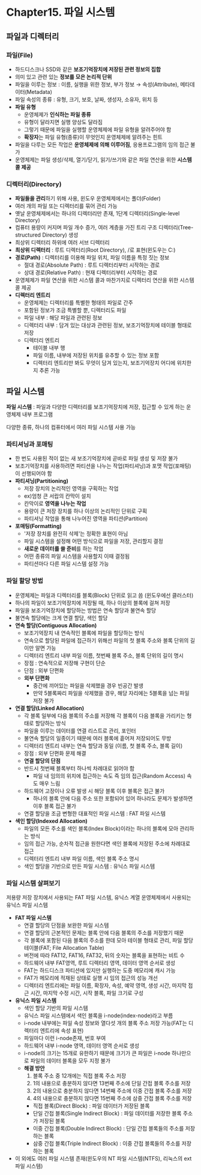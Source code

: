 # Chapter15. 파일 시스템


## 파일과 디렉터리

### 파일(File)

* 하드디스크나 SSD와 같은 **보조기억장치에 저장된 관련 정보의 집합**
* 의미 있고 관련 있는 **정보를 모은 논리적 단위**
* 파일을 이루는 정보 : 이름, 실행을 위한 정보, 부가 정보 → 속성(Attribute), 메타데이터(Metadata)
* 파일 속성의 종류 : 유형, 크기, 보호, 날짜, 생성자, 소유자, 위치 등
* **파일 유형**
    * 운영체제가 **인식하는 파일 종류**
    * 유형이 달라지면 실행 양상도 달라짐
    * 그렇기 때문에 파일을 실행할 운영체제에 파일 유형을 알려주어야 함
    * **확장자**는 파일 유형(종류)이 무엇인지 운영체제에 알려주는 힌트
* 파일을 다루는 모든 작업은 **운영체제에 의해 이루어짐**, 응용프로그램의 임의 접근 불가
* 운영체제는 파일 생성/삭제, 열기/닫기, 읽기/쓰기와 같은 파일 연산을 위한 **시스템 콜 제공**

### 디렉터리(Directory)
* **파일들을 관리**하기 위해 사용, 윈도우 운영체제에서는 폴더(Folder)
* 여러 개의 파일 또는 디렉터리를 묶어 관리 가능
* 옛날 운영체제에서는 하나의 디렉터리만 존재, 1단계 디렉터리(Single-level Directory)
* 컴퓨터 용량이 커지며 파일 개수 증가, 여러 계층을 가진 트리 구조 디렉터리(Tree-structured Directory) 생성
* 최상위 디렉터리 하위에 여러 서브 디렉터리
* **최상위 디렉터리** : 루트 디렉터리(Root Directory), /로 표현(윈도우는 C:\)
* **경로(Path)** : 디렉터리를 이용해 파일 위치, 파일 이름을 특정 짓는 정보
    * 절대 경로(Absolute Path) : 루트 디렉터리부터 시작하는 경로
    * 상대 경로(Relative Path) : 현재 디렉터리부터 시작하는 경로
* 운영체제가 파일 연산을 위한 시스템 콜과 마찬가지로 디렉터리 연산을 위한 시스템 콜 제공
* **디렉터리 엔트리**
    * 운영체제는 디렉터리를 특별한 형태의 파일로 간주
    * 포함된 정보가 조금 특별할 뿐, 디렉터리도 파일
    * 파일 내부 : 해당 파일과 관련된 정보
    * 디렉터리 내부 : 담겨 있는 대상과 관련된 정보, 보조기억장치에 테이블 형태로 저장
    * 디렉터리 엔트리
        * 테이블 내부 행
        * 파일 이름, 내부에 저장된 위치를 유추할 수 있는 정보 포함
        * 디렉터리 엔트리만 봐도 무엇이 담겨 있는지, 보조기억장치 어디에 위치한지 추론 가능

## 파일 시스템

**파일 시스템** : 파일과 다양한 디렉터리를 보조기억장치에 저장, 접근할 수 있게 하는 운영체제 내부 프로그램

다양한 종류, 하나의 컴퓨터에서 여러 파일 시스템 사용 가능

### 파티셔닝과 포매팅
* 한 번도 사용된 적이 없는 새 보조기억장치에 곧바로 파일 생성 및 저장 불가
* 보조기억장치를 사용하려면 파티션을 나누는 작업(파티셔닝)과 포맷 작업(포매팅)이 선행되어야 함
* **파티셔닝(Partitioning)**
    * 저장 장치의 논리적인 영역을 구획하는 작업
	* ex)엄청 큰 서랍의 칸막이 설치
	* 칸막이로 **영역을 나누는 작업**
	* 용량이 큰 저장 장치를 하나 이상의 논리적인 단위로 구획
	* 파티셔닝 작업을 통해 나누어진 영역을 파티션(Partition)
* **포매팅(Formatting)**
    * '저장 장치를 완전히 삭제'는 정확한 표현이 아님
	* 파일 시스템을 설정해 어떤 방식으로 파일을 저장, 관리할지 결정
	* **새로운 데이터를 쓸 준비**를 하는 작업
	* 어떤 종류의 파일 시스템을 사용할지 이때 결정됨
	* 파티션마다 다른 파일 시스템 설정 가능

### 파일 할당 방법
* 운영체제는 파일과 디렉터리를 블록(Block) 단위로 읽고 씀 (윈도우에선 클러스터)
* 하나의 파일이 보조기억장치에 저장될 때, 하나 이상의 블록에 걸쳐 저장
* 파일을 보조기억장치에 할당하는 방법은 연속 할당과 불연속 할당
* 불연속 할당에는 크게 연결 할당, 색인 할당
* **연속 할당(Contiguous Allocation)**
    * 보조기억장치 내 연속적인 블록에 파일을 할당하는 방식
	* 연속으로 할당된 파일에 접근하기 위해선 파일의 첫 블록 주소와 블록 단위의 길이만 알면 가능
	* 디렉터리 엔트리 내부 파일 이름, 첫번째 블록 주소, 블록 단위의 길이 명시
	* 장점 : 연속적으로 저장해 구현이 단순
	* 단점 : 외부 단편화
	* **외부 단편화**
        * 중간에 끼어있는 파일을 삭제했을 경우 빈공간 발생
		* 만약 5블록짜리 파일을 삭제했을 경우, 해당 자리에는 5블록을 넘는 파일 저장 불가
* **연결 할당(Linked Allocation)**
    * 각 블록 일부에 다음 블록의 주소를 저장해 각 블록이 다음 블록을 가리키는 형태로 할당하는 방식
	* 파일을 이루는 데이터를 연결 리스트로 관리, 포인터
	* 불연속 할당의 일종이기 때문에 여러 블록에 흩어져 저장되어도 무방
	* 디렉터리 엔트리 내부는 연속 할당과 동일 (이름, 첫 블록 주소, 블록 길이)
	* 장점 : 외부 단편화 문제 해결
	* **연결 할당의 단점**
    * 반드시 첫번째 블록부터 하나씩 차례대로 읽어야 함
        * 파일 내 임의의 위치에 접근하는 속도 즉 임의 접근(Random Access) 속도 매우 느림
    * 하드웨어 고장이나 오류 발생 시 해당 블록 이후 블록은 접근 불가
        * 하나의 블록 안에 다음 주소 또한 포함되어 있어 하나라도 문제가 발생하면 이후 블록 접근 불가
    * 연결 할당을 조금 변형한 대표적인 파일 시스템 : FAT 파일 시스템
* **색인 할당(Indexed Allocation)**
	* 파일의 모든 주소를 색인 블록(Index Block)이라는 하나의 블록에 모아 관리하는 방식
	* 임의 접근 가능, 순차적 접근을 원한다면 색인 블록에 저장된 주소에 차례대로 접근
	* 디렉터리 엔트리 내부 파일 이름, 색인 블록 주소 명시
	* 색인 할당을 기반으로 만든 파일 시스템 : 유닉스 파일 시스템

### 파일 시스템 살펴보기
저용량 저장 장치에서 사용되는 FAT 파일 시스템, 유닉스 계열 운영체제에서 사용되는 유닉스 파일 시스템
* **FAT 파일 시스템**
	* 연결 할당의 단점을 보완한 파일 시스템
	* 연결 할당의 근본적인 문제는 블록 안에 다음 블록의 주소를 저장했기 때문
	* 각 블록에 포함된 다음 블록의 주소를 한데 모아 테이블 형태로 관리, 파일 할당 테이블(FAT; File Allocation Table)
	* 버전에 따라 FAT12, FAT16, FAT32, 뒤의 숫자는 블록을 표현하는 비트 수
	* 하드웨어 내부 FAT영역, 루트 디렉터리 영역, 데이터 영역 순서로 생성
	* FAT는 하드디스크 파티션에 있지만 실행하는 도중 메모리에 캐시 가능
	* FAT가 메모리에 적재된 상태로 실행 시 임의 접근의 성능 개선
	* 디렉터리 엔트리에는 파일 이름, 확장자, 속성, 예약 영역, 생성 시간, 마지막 접근 시간, 마지막 수정 시간, 시작 블록, 파일 크기로 구성
* **유닉스 파일 시스템**
	* 색인 할당 기반의 파일 시스템
	* 유닉스 파일 시스템에서 색인 블록을 i-node(index-node)라고 부름
	* i-node 내부에는 파일 속성 정보와 열다섯 개의 블록 주소 저장 가능(FAT는 디렉터리 엔트리에 속성 표현)
	* 파일마다 이런 i-node존재, 번호 부여
	* 하드웨어 내부 i-node 영역, 데이터 영역 순서로 생성
	* i-node의 크기는 15개로 유한하기 때문에 크기가 큰 파일은 i-node 하나만으로 파일의 데이터 블록을 모두 지정 불가
	* **해결 방안**
	    1. 블록 주소 중 12개에는 직접 블록 주소 저장
	    2. 1의 내용으로 충분하지 않다면 13번째 주소에 단일 간접 블록 주소를 저장
	    3. 2의 내용으로 충분하지 않다면 14번째 주소에 이중 간접 블록 주소를 저장
	    4. 4의 내용으로 충분하지 않다면 15번째 주소에 삼중 간접 블록 주소를 저장
        * 직접 블록(Direct Block) : 파일 데이터가 저장된 블록
		* 단일 간접 블록(Single Indirect Block) : 파일 데이터를 저장한 블록 주소가 저장된 블록
		* 이중 간접 블록(Double Indirect Block) : 단일 간접 블록들의 주소를 저장하는 블록
		* 삼중 간접 블록(Triple Indirect Block) : 이중 간접 블록들의 주소를 저장하는 블록
* 이 외에도 여러 파일 시스템 존재(윈도우의 NT 파일 시스템(NTFS), 리눅스의 ext 파일 시스템)